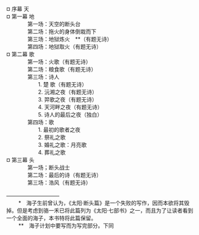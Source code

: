 ¤ 序幕 天<br>
¤ 第一幕 地<br>
　　　　第一场：天空的断头台<br>
　　　　第二场：拖火的身体倒栽而下<br>
　　　　第三场：地狱炼火　**（有题无诗）<br>
　　　　第四场：地狱取火（有题无诗）<br>
¤ 第二幕 歌<br>
　　　　第一场：火歌（有题无诗）<br>
　　　　第二场：粮食歌（有题无诗）<br>
　　　　第三场：诗人<br>
　　　　　　1. 楚 歌（有题无诗）<br>
　　　　　　2. 沅湘之夜（有题无诗）<br>
　　　　　　3. 羿歌之夜（有题无诗）<br>
　　　　　　4. 天河畔之夜（有题无诗）<br>
　　　　　　5. 诗人的最后之夜（独白）<br>
　　　　第四场：歌<br>
　　　　　　1. 最初的歌者之夜<br>
　　　　　　2. 祭礼之歌<br>
　　　　　　3. 婚礼之歌：月亮歌<br>
　　　　　　4. 葬礼之歌<br>
¤ 第三幕 头<br>
　　　　第一场；断头战士<br>
　　　　第二场：最后的诗（有题无诗）<br>
　　　　第三场：浩风（有题无诗）<br>
<br>
——————————<br>
　　 *　海子生前曾认为，《太阳·断头篇》是一个失败的写作，因而本欲将其毁掉。但是考虑到骆一禾已将此篇列为《太阳·七部书》之一，而且为了让读者看到一个全面的海子，本书特将此篇保留。<br>
　　 **　海子计划中要写而为写完部分。下同